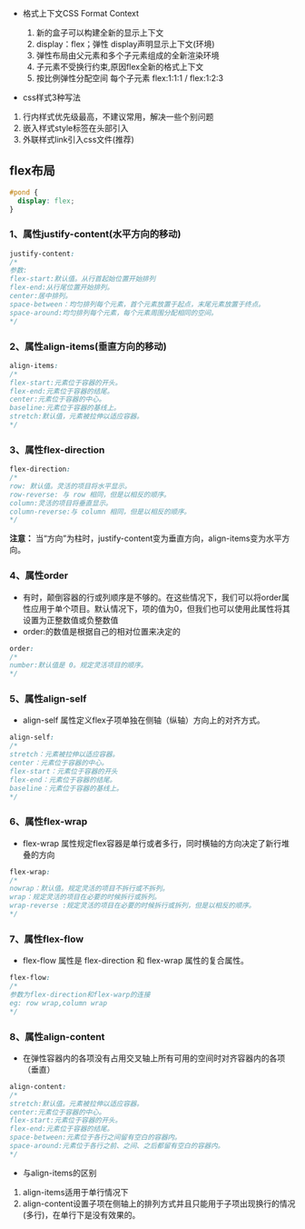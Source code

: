 - 格式上下文CSS Format Context
    1. 新的盒子可以构建全新的显示上下文
    2. display：flex；弹性
        display声明显示上下文(环境)
    3. 弹性布局由父元素和多个子元素组成的全新渲染环境
    4. 子元素不受换行约束,原因flex全新的格式上下文
    5. 按比例弹性分配空间 每个子元素 flex:1:1:1  /  flex:1:2:3

- css样式3种写法
1. 行内样式优先级最高，不建议常用，解决一些个别问题
2. 嵌入样式style标签在头部引入
3. 外联样式link引入css文件(推荐)


## flex布局
```css
#pond {
  display: flex;
}
```

### 1、属性justify-content(水平方向的移动)
```css
justify-content:
/*
参数:
flex-start:默认值。从行首起始位置开始排列
flex-end:从行尾位置开始排列。
center:居中排列。
space-between：均匀排列每个元素，首个元素放置于起点，末尾元素放置于终点。
space-around:均匀排列每个元素，每个元素周围分配相同的空间。
*/
```
### 2、属性align-items(垂直方向的移动)
```css
align-items:
/*
flex-start:元素位于容器的开头。
flex-end:元素位于容器的结尾。
center:元素位于容器的中心。
baseline:元素位于容器的基线上。
stretch:默认值，元素被拉伸以适应容器。
*/
```
### 3、属性flex-direction
```css
flex-direction:
/*
row: 默认值。灵活的项目将水平显示。
row-reverse: 与 row 相同，但是以相反的顺序。
column:灵活的项目将垂直显示。
column-reverse:与 column 相同，但是以相反的顺序。
*/
```
**注意：**
当“方向”为柱时，justify-content变为垂直方向，align-items变为水平方向。 

### 4、属性order
- 有时，颠倒容器的行或列顺序是不够的。在这些情况下，我们可以将order属性应用于单个项目。默认情况下，项的值为0，但我们也可以使用此属性将其设置为正整数值或负整数值
- order:的数值是根据自己的相对位置来决定的
```css
order:
/*
number:默认值是 0。规定灵活项目的顺序。
*/
```
### 5、属性align-self
- align-self 属性定义flex子项单独在侧轴（纵轴）方向上的对齐方式。
```css
align-self:
/*
stretch：元素被拉伸以适应容器。
center：元素位于容器的中心。
flex-start：元素位于容器的开头
flex-end：元素位于容器的结尾。
baseline：元素位于容器的基线上。
*/
```
### 6、属性flex-wrap 
- flex-wrap 属性规定flex容器是单行或者多行，同时横轴的方向决定了新行堆叠的方向
```css
flex-wrap:
/*
nowrap：默认值。规定灵活的项目不拆行或不拆列。
wrap：规定灵活的项目在必要的时候拆行或拆列。
wrap-reverse :规定灵活的项目在必要的时候拆行或拆列，但是以相反的顺序。
*/
```
### 7、属性flex-flow
- flex-flow 属性是 flex-direction 和 flex-wrap 属性的复合属性。
```css
flex-flow:
/*
参数为flex-direction和flex-warp的连接
eg: row wrap,column wrap
*/
```

### 8、属性align-content
- 在弹性容器内的各项没有占用交叉轴上所有可用的空间时对齐容器内的各项（垂直）
```css
align-content:
/*
stretch:默认值。元素被拉伸以适应容器。
center:元素位于容器的中心。
flex-start:元素位于容器的开头。
flex-end:元素位于容器的结尾。
space-between:元素位于各行之间留有空白的容器内。
space-around:元素位于各行之前、之间、之后都留有空白的容器内。
*/
```
- 与align-items的区别
1. align-items适用于单行情况下
2. align-content设置子项在侧轴上的排列方式并且只能用于子项出现换行的情况(多行)，在单行下是没有效果的。


